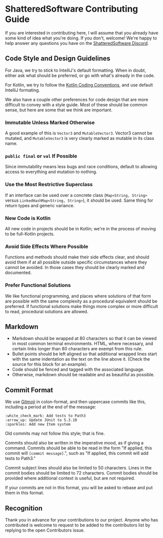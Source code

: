 # ShatteredSoftware Contributing Guide

If you are interested in contributing here, I will assume that you already have
some kind of idea what you're doing. If you don't, welcome! We're happy to help
answer any questions you have on the [ShatteredSoftware Discord](
https://discord.gg/invite/zUbNX9t).

## Code Style and Design Guidelines

For Java, we try to stick to IntelliJ's default formatting. When in doubt, 
either ask what should be preferred, or go with what's already in the code.

For Kotlin, we try to follow the [Kotlin Coding Conventions](
https://kotlinlang.org/docs/coding-conventions.html), and use default IntelliJ
formating.

We also have a couple other preferences for code design that are more 
difficult to convey with a style guide. Most of these should be common sense,
but here are some that we think are important.

### Immutable Unless Marked Otherwise

A good example of this is `Vector3` and `MutableVector3`. Vector3 cannot be 
mutated, and `MutableVector3` is very clearly marked as mutable in its class
name.

### `public final` or `val` If Possible

Since immutability means less bugs and race conditions, default to allowing 
access to everything and mutation to nothing.

### Use the Most Restrictive Superclass

If an interface can be used over a concrete class (`Map<String, String>` versus
`LinkedHashMap<String, String>`), it should be used. Same thing for return 
types and generic variance.

### New Code is Kotlin

All new code in projects should be in Kotlin; we're in the process of moving
to be full-Kotlin projects.

### Avoid Side Effects Where Possible

Functions and methods should make their side effects clear, and should avoid
them if at all possible outside specific circumstances where they cannot be
avoided. In those cases they should be clearly marked and documented.

### Prefer Functional Solutions

We like functional programming, and places where solutions of that form are
possible with the same complexity as a procedural equivalent should be 
preferred. If functional solutions make things more complex or more difficult
to read, procedural solutions are allowed.

## Markdown

* Markdown should be wrapped at 80 characters so that it can be viewed in most
  common terminal environments. HTML, where necessary, and certain links longer
  than 80 characters are exempt from this rule. 
* Bullet points should be left aligned so that additional wrapped lines start
  with the same indentation as the text on the line above it. (Check the 
  source for this block for an example).
* Code should be fenced and tagged with the associated language.
* Otherwise, markdown should be readable and as beautiful as possible.

## Commit Format

We use [Gitmoji](https://gitmoji.dev) in colon-format, and then uppercase 
commits like this, including a period at the end of the message:

``` 
:white_check_mark: Add tests to Path3
:arrow_up: Update JUnit to 5.3.10
:sparkles: Add new Item system
```

Old commits may not follow this style; that is fine.

Commits should also be written in the imperative mood, as if giving a
command. Commits should be able to be read in the form "If applied, this
commit will `[commit message]`.", such as "If applied, this commit will
add tests to Path3."

Commit subject lines should also be limited to 50 characters. Lines in the 
commit bodies should be limited to 72 characters. Commit bodies should be 
provided where additional context is useful, but are not required.

If your commits are not in this format, you will be asked to rebase and put 
them in this format.

## Recognition

Thank you in advance for your contributions to our project. Anyone who has
contributed is welcome to request to be added to the contributors list by 
replying to the open Contributors issue.